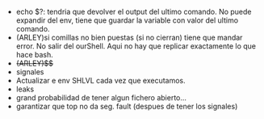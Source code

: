 
- echo $?: tendria que devolver el output del ultimo comando. No puede expandir del env, tiene que guardar la variable con valor del ultimo comando.
- (ARLEY)si comillas no bien puestas (si no cierran) tiene que mandar error. No salir del ourShell. Aqui no hay que replicar exactamente lo que hace bash.
- ~~(ARLEY)$$~~
- signales
- Actualizar e env SHLVL cada vez que executamos.
- leaks
- grand probabilidad de tener algun fichero abierto...
- garantizar que top no da seg. fault (despues de tener los signales)
